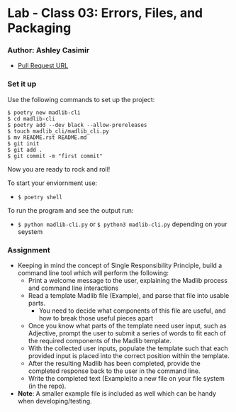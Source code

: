 # Lab - Class 03: Errors, Files, and Packaging

### Author: Ashley Casimir

- [Pull Request URL](https://github.com/ashcaz/madlib-cli/pull/3) 

### Set it up

Use the following commands to set up the project:

```
$ poetry new madlib-cli
$ cd madlib-cli
$ poetry add --dev black --allow-prereleases
$ touch madlib_cli/madlib_cli.py
$ mv README.rst README.md
$ git init
$ git add .
$ git commit -m "first commit"
```
Now you are ready to rock and roll!

To start your enviornment use:
- ```$ poetry shell```

To run the program and see the output run:
- `$ python madlib-cli.py` or `$ python3 madlib-cli.py` depending on your seystem

### Assignment

- Keeping in mind the concept of Single Responsibility Principle, build a command line tool which will perform the following:
  - Print a welcome message to the user, explaining the Madlib process and command line interactions
  - Read a template Madlib file (Example), and parse that file into usable parts.
    - You need to decide what components of this file are useful, and how to break those useful pieces apart
  - Once you know what parts of the template need user input, such as Adjective, prompt the user to submit a series of words to fit each of the required components of the Madlib template.
  - With the collected user inputs, populate the template such that each provided input is placed into the correct position within the template.
  - After the resulting Madlib has been completed, provide the completed response back to the user in the command line.
  - Write the completed text (Example)to a new file on your file system (in the repo).
- **Note**: A smaller example file is included as well which can be handy when developing/testing.